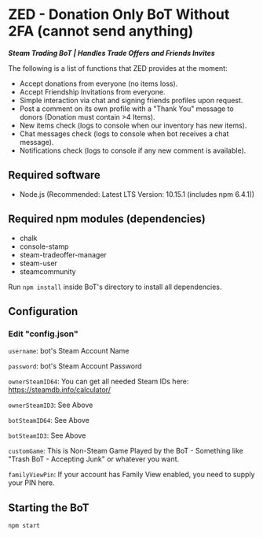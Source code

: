 # ZED - Donation Only BoT Without 2FA (cannot send anything)

**_Steam Trading BoT | Handles Trade Offers and Friends Invites_**

The following is a list of functions that ZED provides at the moment:

* Accept donations from everyone (no items loss).
* Accept Friendship Invitations from everyone.
* Simple interaction via chat and signing friends profiles upon request.
* Post a comment on its own profile with a "Thank You" message to donors (Donation must contain >4 Items).
* New items check (logs to console when our inventory has new items).
* Chat messages check (logs to console when bot receives a chat message).
* Notifications check (logs to console if any new comment is available).

## Required software

* Node.js (Recommended: Latest LTS Version: 10.15.1 (includes npm 6.4.1))

## Required npm modules (dependencies)

* chalk
* console-stamp
* steam-tradeoffer-manager
* steam-user
* steamcommunity

Run `npm install` inside BoT's directory to install all dependencies.

## Configuration

### Edit "config.json"

`username`: bot's Steam Account Name

`password`: bot's Steam Account Password

`ownerSteamID64`: You can get all needed Steam IDs here: https://steamdb.info/calculator/

`ownerSteamID3`: See Above

`botSteamID64`: See Above

`botSteamID3`: See Above

`customGame`: This is Non-Steam Game Played by the BoT - Something like "Trash BoT - Accepting Junk" or whatever you want.

`familyViewPin`: If your account has Family View enabled, you need to supply your PIN here.

## Starting the BoT

`npm start`